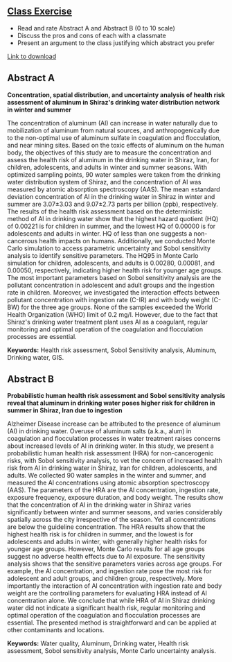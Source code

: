 ## [Class Exercise](https://aselshall.github.io/rm/m06/exercise)

- Read and rate Abstract A and Abstract B (0 to 10 scale)
- Discuss the pros and cons of each with a classmate
- Present an argument to the class justifying which abstract you prefer

[Link to download](https://aselshall.github.io/rm/m06/abstracts.pdf)

## Abstract A

**Concentration, spatial distribution, and uncertainty analysis of health risk assessment of aluminum in Shiraz's drinking water distribution network in winter and summer**

The concentration of aluminum (Al) can increase in water naturally due to mobilization of aluminum from natural sources, and anthropogenically due to the non-optimal use of aluminum sulfate in coagulation and flocculation, and near mining sites. Based on the toxic effects of aluminum on the human body, the objectives of this study are to measure the concentration and assess the health risk of aluminum in the drinking water in Shiraz, Iran, for children, adolescents, and adults in winter and summer seasons. With optimized sampling points, 90 water samples were taken from the drinking water distribution system of Shiraz, and the concentration of Al was measured by atomic absorption spectroscopy (AAS). The mean ±standard deviation concentration of Al in the drinking water in Shiraz in winter and summer are 3.07±3.03 and 9.07±2.73 parts per billion (ppb), respectively. The results of the health risk assessment based on the deterministic method of Al in drinking water show that the highest hazard quotient (HQ) of 0.00221 is for children in summer, and the lowest HQ of 0.00000 is for adolescents and adults in winter. HQ of less than one suggests a non-cancerous health impacts on humans. Additionally, we conducted Monte Carlo simulation to access parametric uncertainty and Sobol sensitivity analysis to identify sensitive parameters. The HQ95 in Monte Carlo simulation for children, adolescents, and adults is 0.00280, 0.00081, and 0.00050, respectively, indicating higher health risk for younger age groups. The most important parameters based on Sobol sensitivity analysis are the pollutant concentration in adolescent and adult groups and the ingestion rate in children. Moreover, we investigated the interaction effects between pollutant concentration with ingestion rate (C-IR) and with body weight (C-BW) for the three age groups. None of the samples exceeded the World Health Organization (WHO) limit of 0.2 mg/l. However, due to the fact that Shiraz's drinking water treatment plant uses Al as a coagulant, regular monitoring and optimal operation of the coagulation and flocculation processes are essential.

**Keywords:** Health risk assessment, Sobol Sensitivity analysis, Aluminum, Drinking water, GIS.

## Abstract B

**Probabilistic human health risk assessment and Sobol sensitivity analysis reveal that aluminum in drinking water poses higher risk for children in summer in Shiraz, Iran due to ingestion**

Alzheimer Disease increase can be attributed to the presence of aluminum (Al) in drinking water. Overuse of aluminum salts (a.k.a., alum) in coagulation and flocculation processes in water treatment raises concerns about increased levels of Al in drinking water.  In this study, we present a probabilistic human health risk assessment (HRA) for non-cancerogenic risks, with Sobol sensitivity analysis, to vet the concern of increased health risk from Al in drinking water in Shiraz, Iran for children, adolescents, and adults.  We collected 90 water samples in the winter and summer, and measured the Al concentrations using atomic absorption spectroscopy (AAS). The parameters of the HRA are the Al concentration, ingestion rate, exposure frequency, exposure duration, and body weight. The results show that the concentration of Al in the drinking water in Shiraz varies significantly between winter and summer seasons, and varies considerably spatially across the city irrespective of the season. Yet all concentrations are below the guideline concentration. The HRA results show that the highest health risk is for children in summer, and the lowest is for adolescents and adults in winter, with generally higher health risks for younger age groups. However, Monte Carlo results for all age groups suggest no adverse health effects due to Al exposure. The sensitivity analysis shows that the sensitive parameters varies across age groups. For example, the Al concentration, and ingestion rate pose the most risk for adolescent and adult groups, and children group, respectively. More importantly the interaction of Al concentration with ingestion rate and body weight are the controlling parameters for evaluating HRA instead of Al concentration alone.  We conclude that while HRA of Al in Shiraz drinking water did not indicate a significant health risk, regular monitoring and optimal operation of the coagulation and flocculation processes are essential.  The presented method is straightforward and can be applied at other contaminants and locations.

**Keywords:** Water quality, Aluminum, Drinking water, Health risk assessment, Sobol sensitivity analysis, Monte Carlo uncertainty analysis.
